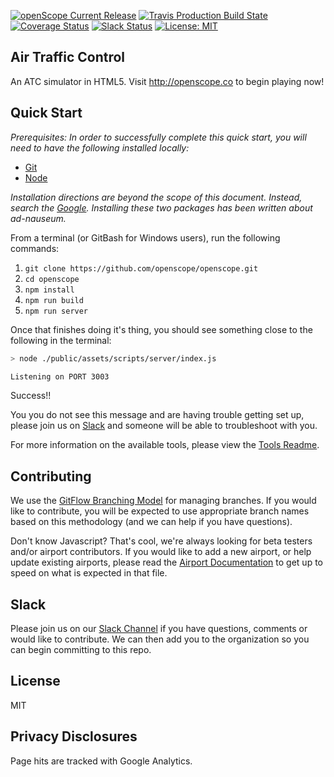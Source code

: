 [![openScope Current Release](https://img.shields.io/github/release/openscope/openscope.svg)](https://github.com/openscope/openscope/releases)
[![Travis Production Build State](https://img.shields.io/travis/openscope/openscope/master.svg)](https://github.com/openscope/openscope/tree/master)
[![Coverage Status](https://coveralls.io/repos/github/openscope/openscope/badge.svg?branch=develop)](https://coveralls.io/github/openscope/openscope?branch=develop)
[![Slack Status](http://slack.openscope.co/badge.svg)](http://slack.openscope.co)
[![License: MIT](https://img.shields.io/badge/license-MIT-blue.svg)](./LICENSE.md)

## Air Traffic Control

An ATC simulator in HTML5. Visit http://openscope.co to begin playing now!


## Quick Start

_Prerequisites: In order to successfully complete this quick start, you will need to have the following installed locally:_
- [Git](https://git-scm.com/downloads)
- [Node](https://nodejs.org/en/download/)

_Installation directions are beyond the scope of this document.  Instead, search the [Google](http://google.com).  Installing these two packages has been written about ad-nauseum._

From a terminal (or GitBash for Windows users), run the following commands:
1. `git clone https://github.com/openscope/openscope.git`
1. `cd openscope`
1. `npm install`
1. `npm run build`
1. `npm run server`

Once that finishes doing it's thing, you should see something close to the following in the terminal:
```bash
> node ./public/assets/scripts/server/index.js

Listening on PORT 3003
```

Success!!

You you do not see this message and are having trouble getting set up, please join us on [Slack](http://slack.openscope.co) and someone will be able to troubleshoot with you.

For more information on the available tools, please view the [Tools Readme](tools/README.md).


## Contributing

We use the [GitFlow Branching Model](http://nvie.com/posts/a-successful-git-branching-model) for managing branches.  If you would like to contribute, you will be expected to use appropriate branch names based on this methodology (and we can help if you have questions).

Don't know Javascript?  That's cool, we're always looking for beta testers and/or airport contributors.  If you would like to add a new airport, or help update existing airports, please read the [Airport Documentation](https://github.com/openscope/openscope/wiki/Airport.json) to get up to speed on what is expected in that file.


## Slack

Please join us on our [Slack Channel](http://slack.openscope.co/) if you have questions, comments or would like to contribute.  We can then add you to the organization so you can begin committing to this repo.


## License

MIT


## Privacy Disclosures

Page hits are tracked with Google Analytics.
